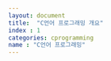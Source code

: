 ```yaml
---
layout: document
title:  "C언어 프로그래밍 개요"
index : 1
categories: cprogramming
name : "C언어 프로그래밍"
---
```

